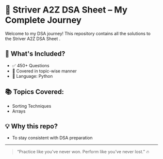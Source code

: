 # 🚀 Striver A2Z DSA Sheet – My Complete Journey

Welcome to my DSA journey! This repository contains all the solutions to the Striver A2Z DSA Sheet .

## 📌 What's Included?
- ✅ 450+ Questions
- 🔄 Covered in topic-wise manner
- 📂 Language: Python 

## 📚 Topics Covered:
- Sorting Techniques
- Arrays 


## 💡 Why this repo?
- To stay consistent with DSA preparation

---

> “Practice like you’ve never won. Perform like you’ve never lost.” 🔥

